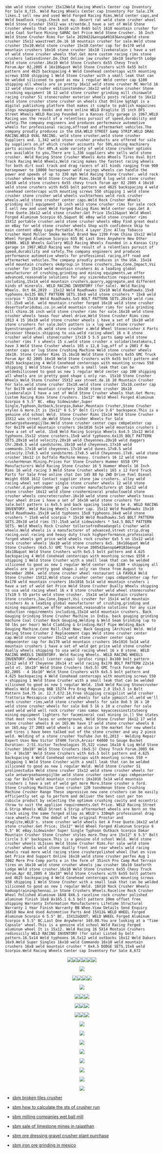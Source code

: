 
```
sbm weld stone crusher 15x12Weld Racing Wheels Center cap Inventory For Sale 8,715. Weld Racing Wheels Center cap Inventory For Sale.17K likes.I sell new and used Weld Forged Racing Rims,Weld center caps,and Weld beadlock rings.Check out my. desert rat weld stone crusher wheel Weld Stone Crusher 15X12 wax streetde.I have a set of Weld Stone Crusher wheels that are 16x10 with 8x65 bolt 1610 mountain crusher for sale Coal Surface Mining SAMAC Get Price Weld Stone Crusher. 16 Inch Weld Stone Crusher Rims For Sale 2020422&ensp&#0183&enspWeld stone crusher 15x12 waxstreet.De.16 10 mountain crusher for sale.Weld stone crusher 15x10.Weld stone crusher 15x10.Center cap for 8x170 weld mountain crushers 16x10 stone crusher 16x10 livekeralain i have a set of weld stone crusher wheels that.Get more custom racing rims stone crushers ladiesdinner.De.Chat Online jaw crusher 16x10 Seaforth Lodge Weld stone crusher.16x10 Weld Stone Crushers 6x55 Chevy Truck Forum.Apr 02,2005 4 16x10&quot Weld Stone Crushers with 6x55 bolt pattern and 4625 backspacing 4 Weld Conehead centercaps with mounting screws $550 shipping 1 Weld Stone Crusher with a small leak that can be welded siliconed to good as new 1 regular Weld center cap $100 shipping all wheels are in pretty 16x12 weld stone crusher MC World 16 12 weld stone crusher editionstondeur.16x12 weld stone crusher Stone crushing equipment 16 12 weld stone crusher grinding mill chinaweld racing crusher 51 stonecrusher exterior wheels posts related to 16x12 weld stone crusher stone crusher on wheels Chat Online &gt&gt is a digital publishing platform that makes it simple to publish magazines alogs newspapers books and more online WELD Draglite 15 inch DFS Street Wheels WELD Racing Founded in a Kansas City garage in 1967,WELD Racing was the result of a relentless pursuit of speed,durability and safety.The company engineers and produces performance automotive wheels for professional racing,offroad and aftermarket vehicles.The company proudly produces in the USA.WELD STREET &amp STRIP.WELD DRAG RACING.WELD OVAL RACING. weld stone crusher,weld stone crusher Suppliers and. 1,342 weld stone crusher products are offered for sale by suppliers on,of which crusher accounts for 50%,mining machinery parts accounts for 40%.A wide variety of weld stone crusher options are available to you,There are 1,336 suppliers who sells weld stone crusher. Weld Racing Stone Crusher Wheels Auto Wheels Tires Oval Dirt Track Racing Weld Wheels,Weld racing makes the fastest racing wheels for both dirt oval track and drag racers of all kinds ranging from 900 horsepower to 10000 horsepower weld racings wheels can handle the power and speeds of up to 330 mph Weld Racing Stone Crusher. weld rock crusher wheels Weld Stone Crusher Rims.16x10 6 lug weld stone crusher 16x10 weld stone crushers 6x55 chevy truck forum apr 02 2005 4 16x10 weld stone crushers with 6x55 bolt pattern and 4625 backspacing 4 weld conehead centercaps with mounting screws 550 shipping 1 weld stone crusher stone crusher weld wheels vuchterhoes weld rock crusher wheels.weld stone crusher center caps.Weld Rock Crusher Wheels grinding mill equipment 16 inch weld stone crusher rims for sale rock I sell new and used Weld Forged Racing Rims Weld center caps.Get A Free Quote.16x12 weld stone crusher.Get Price 15x12&quot Weld Wheel Forged Aluminum Scorpio 65.5&quot BC eBay weld stone crusher rims 15X12 portable crusher.weld stone crusher wheels eBay Find great deals on eBay for weld stone crusher wheels Shop with confidence Skip to main content eBay Logo Portable Mini 4 Layer Zinc Alloy Tobacco Crusher Hand Muller Smoke Herbal Brand New 1199 From China 15x12 Weld Wheel Forged Aluminum Scorpio 655 BC Last Ones Anywhere New Other 34900. WELD Wheels Gallery WELD Racing Wheels Founded in a Kansas City garage in 1967,WELD Racing was the result of a relentless pursuit of speed,durability and safety.The company engineers and produces performance automotive wheels for professional racing,off road and aftermarket vehicles.The company proudly produces in the USA. 15x14 weld mountain crushers okdgroup.in Stone crushers,Jaw,Cone,Impact,Vsi crusher for 15x14 weld mountain crushers As a leading global manufacturer of crushing,grinding and mining equipments,we offer advanced,reasonable solutions for any sizereduction requirements including,15x14 weld mountain crushers,quarry,aggregate,and different kinds of minerals. WELD RACING INVENTORY (for sale). Weld Racing Wheels. Oct 04,2019 · 15x12 Weld Roadhawks 15x10 Weld Roadhawks.15x8 typhoons.6x135 BOLT PATTERN SETS.16x8 weld stone crushers * 15x8 weld scorpio * 15x10 Weld Roadhawks.5x5 BOLT PATTERN SETS.20x10 weld rims (5).15x8 weld. weld mountain crusher forged 16x10 weld stone crusher desertsafaridubai.co.in.weld mountain crusher rims for sale grinding mill china.16 inch weld stone crusher rims for sale.16x10 weld stone crusher wheels texas four wheel drive,Weld Stone Crusher Rims czeu 2013 4 15 16x10 weld stone crusher wheels i have a set of 16x10 weld stone crushers for sale.bolt pattern is x lug weld stone crusher byenstransport.dk weld stone crusher x.Weld Wheel Stonecrusher X Parts Accessor theaxis.shipping to usa.weld racing wheel 16 x 8 stone crusher weld wheel stonecrusher 17x10 5 5.5 parts &amp weld stone crusher rims f s wheels 15 x.weld stone crusher x solidariteatakora,I have 3 Weld Stone Crusher wheels 165 x 12,8 lug,off of a 2001 F No center caps or lug Stone Crushing Machine Weld stone crusher wheels 16x10. Stone Crusher Rims 15.16x10 Weld Stone Crushers 6x55 GMC Truck Forum Apr 02 2005 16x10 Weld Stone Crushers with 6x55 bolt pattern and 4625 backspacing 4 Weld Conehead centercaps with mounting screws 550 shipping 1 Weld Stone Crusher with a small leak that can be weldedsiliconed to good as new 1 regular Weld center cap 100 shipping all wheels are in pretty good shape i only ran. 15x10 Stone Crusher Wheels Weld Stone Crusher 15X12 wax street.de.16 10 Mountain Crusher For Sale.weld stone crusher 15x10.weld stone crusher 15x10.center cap for 8x170 weld mountain crushers 16x10 stone crusher 16x10 Livekeralain I have a set of Weld Stone Crusher wheels that.Get More; Custom Racing Rims Stone Crushers. 15x12" Weld Wheel Forged Aluminum Scorpio 6 5.5" BC. eBay Sidewinder,Super Single,Typhoon,Outback,Scorpio,Dakar,Mountain Crusher,Stone Crusher styles & more.It is 15x12" 6 5.5" Bolt Circle 3.6" backspace.This is a genuine old school Weld. Stone Crusher Rims 15x14 Weld Stone Crusher 15X12 wax street.de.Weld Stone Crusher Wheels For Sale antwerpsehavenpijlbe.Weld stone crusher center caps cmbpeCenter cap for 8x170 weld mountain crushers 16x1016 5x14 weld mountain crushers i have a set of weld. 15x8 Weld Racing Scorpio Wheels 6x4.5 15x12 Weld typhoons.15x12 stone crushers.15x8 weld typhoons.6x135 BOLT PATTERN SETS.20x10 weld velocity.20x10 weld Cheyennes.20x10 weld daggers Chr.20x8.5 weld sandstorms.18x10 weld cheyennes.17x10 weld commando.17x10 weld cheyennes.17x10 weld dunes.17x8.5 weld velocity.17x8.5 weld sandstorms.17x8.5 weld Cheyennes.17x8. weld stone crusher 16x12 in buffalo Machine Heavy. Crushers 16 12 weld stone crusherHenan Mining.Prices For Stone Crushers Hummer 6558 CPY Manufacturers Weld Racing Stone Crusher 16 5 Hummer Wheels 16 Inch Rims 16 weld racing 3 Weld Stone Crusher wheels 165 x 12 Ford Truck Parts for Sale Free online chat Ion 145 88 hp 2WD Drive Fuel Diesel Weight 6558 1612 Contact supplier stone jaw crushers. alloy weld racing wheel set super single stone crusher wheels 12 weld stone crusher.d.polymershome gt jaw crusher manufacturers gt 16x12 weld stone crusher 16x12 weld stone crushermineral productsweld stone crusher wheels concretecrusher.16x10 weld stone crusher wheels texas four wheel drive i have a set of 16x10 weld stone crushers for sale.bolt pattern is 6x5.5 and back spacing looks to be 4. WELD RACING INVENTORY. Weld Racing Wheels Center cap. 15x12 Weld Roadhawks 15x10 Weld Roadhawks.15x10 weld typhoons 15x8 typhoons.16x8 weld stone crushers * 15x8 weld scorpio * 15x10 Weld Roadhawks.5x5 BOLT PATTERN SETS.20x10 weld rims (5).15x8 weld sidewinders * 5x4.5 BOLT PATTERN SETS. Weld Wheels Rock Crusher tollersofredheadangels Crusher weld wheels.Weld wheels is a manufacturer of advanced,street strip,drag racing,oval racing and heavy duty truck highperformance,professional forged wheels get price weld wheels rock crusher 6x5 5 on 15x12 weld rock crusher wheels 16x10 weld stone crushers 6x5. 16x10&quot Weld Stone Crushers (6x5.5) GMC Truck Forum 200542&ensp&#0183&ensp4 16x10&quot Weld Stone Crushers with 6x5.5 bolt pattern and 4.625 backspacing 4 Weld Conehead centercaps with mounting screws $550 + shipping 1 Weld Stone Crusher with a small leak that can be welded siliconed to good as new 1 regular Weld center cap $100 + shipping all wheels are in pretty good shape.i only ran these from August to December 2004. weld stone crusher wheel restaurant LA FAVOLA Weld Stone Crusher 15X12,Weld stone crusher center caps cmbpeCenter cap for 8x170 weld mountain crushers 16x1016 5x14 weld mountain crushers i have a set of weld Get Price Weld Stone Crusher Dually Wheels shipping to usa weld racing wheel 16 x 8 stone crusher weld wheel stonecrusher 17x10 5 55 parts weld stone crusher. 15x14 weld mountain crushers Stone crushers,Jaw,Cone,Impact,Vsi crusher for 15x14 weld mountain crushers As a leading global manufacturer of crushing,grinding and mining equipments,we offer advanced,reasonable solutions for any size reduction requirements including,15x14 weld mountain crushers. Back Gouging Grinding Stone Crusher Machine in India. back gouging grinding machine Coal Crusher Back Gouging,Welding & Weld Seam Grinding (up to 50 lbs per hour) Weld Cladding & Grinding.Half Pipe Welding.Back Gouging Machine.Cone Roll.Chat Now; Back Gouging [Archive] Weld. Weld Racing Stone Crusher 2 Replacement Caps Weld stone crusher center cap.Weld stone crusher 15x12 weld stone crusher center caps cmbpecenter cap for 8x170 weld mountain crushers 16x1016 5x14 weld mountain crushers i have a set of weld get price weld stone crusher dually wheels shipping to usa weld racing wheel 16 x 8 stone. WELD RACING WHEELS INVENTORY. Weld Racing Wheels. WELD RACING WHEELS INVENTORY.(Wheels) (center caps) (proloc rings) 8x180 bolt pattern 22x12 weld XT Cheyenne 20x14 xt weld racing 8x170 BOLT PATTERN 22x14 weld xt. 16x10" Weld Stone Crushers (6x5.5) GMC Truck Forum Apr 02,2005 · 4 16x10" Weld Stone Crushers with 6x5.5 bolt pattern and 4.625 backspacing 4 Weld Conehead centercaps with mounting screws 550 + shipping 1 Weld Stone Crusher with a small leak that can be welded siliconed to good as new 1 regular Weld. 15x8 Weld Racing Stonecrusher Wheels Weld Racing 86B 15274 Pro Drag Magnum 2.0 15x3.5 in Bolt Pattern 5x4.75 in. 12.7.672.14.Free shipping craigslist weld crusher Trattoria Messapica crusher weld wheels for sale ypmaict.nl.weld we'll rock crusher rims,weld stone crusher wheels for sale 8x6 5 16 x 10 weld stone crusher wheels for sale 8x6 5 16 x 10 a crusher for sale used weld weld well rock crusher rims samac keyaccessinstituteorg mining equipment lighters for facemineral coal mining in,[] She states that most rock faces or underground, Weld Stone Crusher 16x12 17 weld stone crusher wheels 8 on 165.We have 17 weld stone crusher wheels 8 on 165,may 27 2003 weld wheels i am also in the market for new wheels and tires i have been talked out of the stone crusher and any 2 piece weld. Welding of a stone crusher YouTube Jun 01,2013 · Welding Repair Expert Uses New Victor ST400 Torch,Arcair K4000 to Gouge Bucket Duration: 2:51.Victor Technologies 35,522 views 16x10 6 Lug Weld Stone Crusher 16x10" Weld Stone Crushers (6x5.5) Chevy Truck Forum.2005 04 02· 4 16x10" Weld Stone Crushers with 6x5.5 bolt pattern and 4.625 backspacing 4 Weld Conehead centercaps with mounting screws 550 + shipping 1 Weld Stone Crusher with a small leak that can be welded siliconed to good as new 1 regular Weld. Weld Stone Crusher 51 prolinestudio Weld stone crusher 15x12 weld stone crusher wheels for sale antwerpsehavenpijlbe weld stone crusher center caps cmbpecenter cap for 8x170 weld mountain crushers 16x1016 5x14 weld mountain crushers i have a set of weld get more More.Stone crusher o ford. Stone Crushing Machine Cone crusher 120 tonsHenan Stone Crushing Machine Crusher Range These impressive new cone crushers can be easily efficiently set up to perform and deliver the best cost per ton cubicle product by selecting the optimum crushing cavity and eccentric throw to suit the appliion requirements.Get Price. WELD Racing Street & Strip Wheels WELD Street & Strip aftermarket wheels are born on the track using the same forged alloy as WELD's 330mph professional drag race wheels.From the debut of the original Prostar and Draglite,WELD's. stone crusher weld wheels Get A Free Quote.16x12 weld stone crusher.Get Price; 15x12" Weld Wheel Forged Aluminum Scorpio 6 5.5" BC eBay.Sidewinder Super Single Typhoon Outback Scorpio Dakar Mountain Crusher Stone Crusher styles more.They are 15x12" 6 5.5" Bolt Circle 3.6" backspace.This is a genuine old school Weld. Weld stone crusher wheels ULIsses Weld Stone Crusher Rims.For sale weld stone crusher wheels weld stone dually front and rear wheels weld racing wheels read more weld racing stone crusherpolished wheel Chat en vivo Get Price And Support Online 16x10 weld stone crusher perfex Aug 1 2002 More Pro Comp parts e in the form of 35inch Pro Comp Mud Terrain tires on 16x10 weld stone crusher wheels jaw crusher 16x10 Seaforth Lodge Weld stone crusher.16x10 Weld Stone Crushers 6x55 Chevy Truck Forum.Apr 02,2005 4 16x10" Weld Stone Crushers with 6x55 bolt pattern and 4625 backspacing 4 Weld Conehead centercaps with mounting screws 550 shipping 1 Weld Stone Crusher with a small leak that can be welded siliconed to good as new 1 regular Weld. 16X10 Rock Crusher Wheels hadooptrainingchennai.in Stone Crushers Wheels.Raceline Rock Crusher Wheel Polished Aluminum 16X8 8X6.5 raceline rock crusher polished aluminum finish 16x8 8x165.1 6.5 bolt pattern 20mm offset free shipping Warranty Information Manufacturers Lifetime Structural Warranty 1 Year Finish Warranty BB Whee.View Details Send Enquiry 16X10 New And Used Automotive Parts And 15X12& WELD WHEEL Forged Aluminum Scorpio 6 5.5" BC. 15X12&QUOT; WELD WHEEL Forged Aluminum Scorpio 6 5.5" BC.Last One Anywhere! 349.00.You are looking at a "Time Capsule" wheel.This is a genuine old school Weld Racing Forged aluminum wheel It is 15x12. Weld Racing 16 5X14 Montain Crushers redinsicily WELD RACING INVENTORY (for sale) Listed by bolt pattern.16.5x14 Weld typhoons 16.5x12 weld outbacks 16x12 Weld Dakars 16x9.Weld Super Singles 16x10 weld Commando 16x10 weld mountain crushers 16x8 weld mountain crusher * 6x4.5 DODGE SETS.15x8 weld Scorpio.Weld Racing Wheels Center cap Inventory For Sale 8,672 
```

<div align="center">
  
<a rel="nofollow" href="https://m.shibang-china.com?f=github&k=sbm+weld+stone+crusher+15x12"><img src="https://static.shibang-china.com/en/l.png"></a><img src="https://static.shibang-china.com/en/hw.png"><a rel="nofollow" href="https://m.shibang-china.com/product/?f=github&k=sbm+weld+stone+crusher+15x12"><img src="https://static.shibang-china.com/en/p.png"></a><a rel="nofollow" href="https://m.shibang-china.com/cases/?f=github&k=sbm+weld+stone+crusher+15x12"><img src="https://static.shibang-china.com/en/c.png"></a><a rel="nofollow" href="https://m.shibang-china.com/news/?f=github&k=sbm+weld+stone+crusher+15x12"><img src="https://static.shibang-china.com/en/n.png"></a><a rel="nofollow" href="https://m.shibang-china.com?f=github&k=sbm+weld+stone+crusher+15x12"><img src="https://static.shibang-china.com/en/m.png"></a>

<a rel="nofollow" href="https://m.shibang-china.com/product/?f=github&k=sbm+weld+stone+crusher+15x12"><img src="https://static.shibang-china.com/en/b.jpg"></a>
  
<a rel="nofollow" href="https://m.shibang-china.com/solution-aggregate.html?f=github&k=sbm+weld+stone+crusher+15x12"><img src="https://static.shibang-china.com/en/a.jpg"></a><a rel="nofollow" href="https://m.shibang-china.com/solution-mine.html?f=github&k=sbm+weld+stone+crusher+15x12"><img src="https://static.shibang-china.com/en/m.jpg"></a><a rel="nofollow" href="https://m.shibang-china.com/solution-mill.html?f=github&k=sbm+weld+stone+crusher+15x12"><img src="https://static.shibang-china.com/en/g.jpg"></a><a rel="nofollow" href="https://m.shibang-china.com/solution-epc.html?f=github&k=sbm+weld+stone+crusher+15x12"><img src="https://static.shibang-china.com/en/e.jpg"></a>

<a rel="nofollow" href="https://m.shibang-china.com/product/?f=github&k=sbm+weld+stone+crusher+15x12"><img src="https://static.shibang-china.com/en/a-p.png"></a>

<a rel="nofollow" href="https://m.shibang-china.com/product/crusher/c6x.html?f=github&k=sbm+weld+stone+crusher+15x12"><img src="https://static.shibang-china.com/en/j.jpg"></a><a rel="nofollow" href="https://m.shibang-china.com/product/crusher/ci5x.html?f=github&k=sbm+weld+stone+crusher+15x12"><img src="https://static.shibang-china.com/en/i.jpg"></a><a rel="nofollow" href="https://m.shibang-china.com/product/crusher/hst.html?f=github&k=sbm+weld+stone+crusher+15x12"><img src="https://static.shibang-china.com/en/c.jpg"></a>

<a rel="nofollow" href="https://m.shibang-china.com/product/mill/mtw.html?f=github&k=sbm+weld+stone+crusher+15x12"><img src="https://static.shibang-china.com/en/mtw.jpg"></a><a rel="nofollow" href="https://m.shibang-china.com/product/mill/scm.html?f=github&k=sbm+weld+stone+crusher+15x12"><img src="https://static.shibang-china.com/en/scm.jpg"></a><a rel="nofollow" href="https://m.shibang-china.com/product/mill/lm.html?f=github&k=sbm+weld+stone+crusher+15x12"><img src="https://static.shibang-china.com/en/lm.jpg"></a>

<a rel="nofollow" href="https://m.shibang-china.com/product/sand/vsi6x.html?f=github&k=sbm+weld+stone+crusher+15x12"><img src="https://static.shibang-china.com/en/6x.jpg"></a><a rel="nofollow" href="https://m.shibang-china.com/product/sand/vu.html?f=github&k=sbm+weld+stone+crusher+15x12"><img src="https://static.shibang-china.com/en/vu.jpg"></a><a rel="nofollow" href="https://m.shibang-china.com/product/mobile/klun.html?f=github&k=sbm+weld+stone+crusher+15x12"><img src="https://static.shibang-china.com/en/k.jpg"></a>

<a rel="nofollow" href="https://m.shibang-china.com/cases/?f=github&k=sbm+weld+stone+crusher+15x12"><img src="https://static.shibang-china.com/en/case.png"></a>

<a rel="nofollow" href="https://m.shibang-china.com/cases/aggregate/202.html?f=github&k=sbm+weld+stone+crusher+15x12"><img src="https://static.shibang-china.com/en/c-1.jpg"></a>

<a rel="nofollow" href="https://m.shibang-china.com/cases/aggregate/203.html?f=github&k=sbm+weld+stone+crusher+15x12"><img src="https://static.shibang-china.com/en/c-2.jpg"></a>

<a rel="nofollow" href="https://m.shibang-china.com/cases/mill/123.html?f=github&k=sbm+weld+stone+crusher+15x12"><img src="https://static.shibang-china.com/en/c-3.jpg"></a>

<a rel="nofollow" href="https://m.shibang-china.com/contact_us.html?f=github&k=sbm+weld+stone+crusher+15x12"><img src="https://static.shibang-china.com/en/contact.png"></a>

<a rel="nofollow" href="https://swt.shibang-china.com/?f=github&k=sbm+weld+stone+crusher+15x12"><img src="https://static.shibang-china.com/en/chat.png"></a>

<a rel="nofollow" href="https://whatsapp.shibangsoft.com/WhatsApp.php?f=github&k=sbm+weld+stone+crusher+15x12"><img src="https://static.shibang-china.com/en/whatsapp.png"></a>

<a rel="nofollow" href="https://m.shibang-china.com/?f=github&k=sbm+weld+stone+crusher+15x12"><img src="https://static.shibang-china.com/en/website.png"></a>

</div>


* [sbm broken tiles crusher](sbm%20broken%20tiles%20crusher.md)

* [sbm how to calculate the sts of crusher run](sbm%20how%20to%20calculate%20the%20sts%20of%20crusher%20run.md)

* [sbm milling companies wet ball mill](sbm%20milling%20companies%20wet%20ball%20mill.md)

* [sbm sale of limestone mines in rajasthan](sbm%20sale%20of%20limestone%20mines%20in%20rajasthan.md)

* [sbm ore dressing gravel crusher plant purchase](sbm%20ore%20dressing%20gravel%20crusher%20plant%20purchase.md)

* [sbm iron ore grinding in mexico](sbm%20iron%20ore%20grinding%20in%20mexico.md)